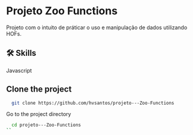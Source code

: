 # Projeto Zoo Functions

Projeto com o intuito de práticar o uso e manipulação de dados utilizando HOFs.


## 🛠 Skills
Javascript


## Clone the project

```bash
  git clone https://github.com/hvsantos/projeto---Zoo-Functions
```

Go to the project directory

```bash
  cd projeto---Zoo-Functions
``

